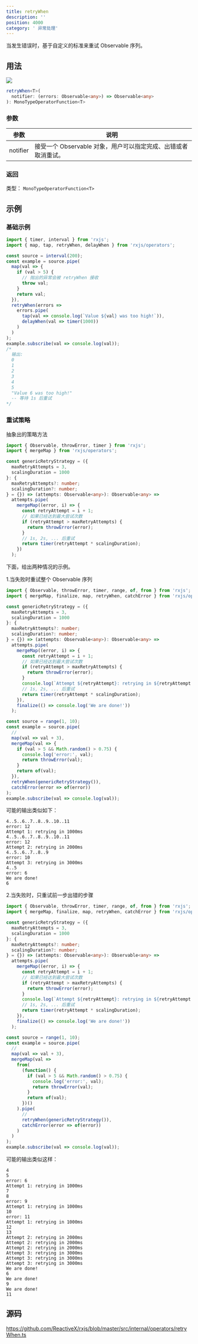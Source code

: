 ```yaml
---
title: retryWhen
description: ''
position: 4000
category: ' 异常处理'
---
```


<alert>

当发生错误时，基于自定义的标准来重试 Observable 序列。

</alert>

## 用法

![](https://rxjs.dev/assets/images/marble-diagrams/retryWhen.png)

```ts
retryWhen<T>(
  notifier: (errors: Observable<any>) => Observable<any>
): MonoTypeOperatorFunction<T>
```

### 参数

| 参数     | 说明                                                           |
| -------- | -------------------------------------------------------------- |
| notifier | 接受一个 Observable 对象，用户可以指定完成、出错或者取消重试。 |

### 返回

类型： `MonoTypeOperatorFunction<T>`

## 示例

### 基础示例

```ts
import { timer, interval } from 'rxjs';
import { map, tap, retryWhen, delayWhen } from 'rxjs/operators';

const source = interval(200);
const example = source.pipe(
  map(val => {
    if (val > 5) {
      // 抛出的异常会被 retryWhen 接收
      throw val;
    }
    return val;
  }),
  retryWhen(errors =>
    errors.pipe(
      tap(val => console.log(`Value ${val} was too high!`)),
      delayWhen(val => timer(1000))
    )
  )
);
example.subscribe(val => console.log(val));
/*
  输出:
  0
  1
  2
  3
  4
  5
  "Value 6 was too high!"
  -- 等待 1s 后重试
*/
```

### 重试策略

<alert>

抽象出的策略方法

</alert>

```ts
import { Observable, throwError, timer } from 'rxjs';
import { mergeMap } from 'rxjs/operators';

const genericRetryStrategy = ({
  maxRetryAttempts = 3,
  scalingDuration = 1000
}: {
  maxRetryAttempts?: number;
  scalingDuration?: number;
} = {}) => (attempts: Observable<any>): Observable<any> =>
  attempts.pipe(
    mergeMap((error, i) => {
      const retryAttempt = i + 1;
      // 如果已经达到最大尝试次数
      if (retryAttempt > maxRetryAttempts) {
        return throwError(error);
      }
      // 1s, 2s, ... 后重试
      return timer(retryAttempt * scalingDuration);
    })
  );
```

下面，给出两种情况的示例。

<code-group>

<code-block label="当失败时重试整个 Observable 序列" active>

1.当失败时重试整个 Observable 序列

```ts
import { Observable, throwError, timer, range, of, from } from 'rxjs';
import { mergeMap, finalize, map, retryWhen, catchError } from 'rxjs/operators';

const genericRetryStrategy = ({
  maxRetryAttempts = 3,
  scalingDuration = 1000
}: {
  maxRetryAttempts?: number;
  scalingDuration?: number;
} = {}) => (attempts: Observable<any>): Observable<any> =>
  attempts.pipe(
    mergeMap((error, i) => {
      const retryAttempt = i + 1;
      // 如果已经达到最大尝试次数
      if (retryAttempt > maxRetryAttempts) {
        return throwError(error);
      }
      console.log(`Attempt ${retryAttempt}: retrying in ${retryAttempt * scalingDuration}ms`);
      // 1s, 2s, ... 后重试
      return timer(retryAttempt * scalingDuration);
    }),
    finalize(() => console.log('We are done!'))
  );

const source = range(1, 10);
const example = source.pipe(
  //
  map(val => val + 3),
  mergeMap(val => {
    if (val > 5 && Math.random() > 0.75) {
      console.log('error:', val);
      return throwError(val);
    }
    return of(val);
  }),
  retryWhen(genericRetryStrategy()),
  catchError(error => of(error))
);
example.subscribe(val => console.log(val));
```

可能的输出类似如下：

```
4..5..6..7..8..9..10..11
error: 12
Attempt 1: retrying in 1000ms
4..5..6..7..8..9..10..11
error: 12
Attempt 2: retrying in 2000ms
4..5..6..7..8..9
error: 10
Attempt 3: retrying in 3000ms
4..5
error: 6
We are done!
6
```

</code-block>

<code-block label="当失败时，只重试前一步出错的步骤">

2.当失败时，只重试前一步出错的步骤

```ts
import { Observable, throwError, timer, range, of, from } from 'rxjs';
import { mergeMap, finalize, map, retryWhen, catchError } from 'rxjs/operators';

const genericRetryStrategy = ({
  maxRetryAttempts = 3,
  scalingDuration = 1000
}: {
  maxRetryAttempts?: number;
  scalingDuration?: number;
} = {}) => (attempts: Observable<any>): Observable<any> =>
  attempts.pipe(
    mergeMap((error, i) => {
      const retryAttempt = i + 1;
      // 如果已经达到最大尝试次数
      if (retryAttempt > maxRetryAttempts) {
        return throwError(error);
      }
      console.log(`Attempt ${retryAttempt}: retrying in ${retryAttempt * scalingDuration}ms`);
      // 1s, 2s, ... 后重试
      return timer(retryAttempt * scalingDuration);
    }),
    finalize(() => console.log('We are done!'))
  );

const source = range(1, 10);
const example = source.pipe(
  //
  map(val => val + 3),
  mergeMap(val =>
    from(
      (function() {
        if (val > 5 && Math.random() > 0.75) {
          console.log('error:', val);
          return throwError(val);
        }
        return of(val);
      })()
    ).pipe(
      //
      retryWhen(genericRetryStrategy()),
      catchError(error => of(error))
    )
  )
);
example.subscribe(val => console.log(val));
```

可能的输出类似这样：

```
4
5
error: 6
Attempt 1: retrying in 1000ms
7
8
error: 9
Attempt 1: retrying in 1000ms
10
error: 11
Attempt 1: retrying in 1000ms
12
13
Attempt 2: retrying in 2000ms
Attempt 2: retrying in 2000ms
Attempt 2: retrying in 2000ms
Attempt 3: retrying in 3000ms
Attempt 3: retrying in 3000ms
Attempt 3: retrying in 3000ms
We are done!
6
We are done!
9
We are done!
11
```

</code-block>

</code-group>

## 源码

<https://github.com/ReactiveX/rxjs/blob/master/src/internal/operators/retryWhen.ts>
